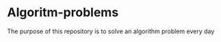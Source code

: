 # Algoritm-problems <br/>
The purpose of this repository is to solve an algorithm problem every day
